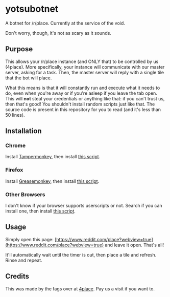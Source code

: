 # yotsubotnet
A botnet for /r/place. Currently at the service of the void.

Don't worry, though, it's not as scary as it sounds.

## Purpose
This allows your /r/place instance (and ONLY that) to be controlled by us (4place). More specifically, your instance will communicate with our master server, asking for a task. Then, the master server will reply with a single tile that the bot will place.

What this means is that it will constantly run and execute what it needs to do, even when you're away or if you're asleep if you leave the tab open. This will **not** steal your credentials or anything like that: if you can't trust us, then that's good! You shouldn't install random scripts just like that. The source code is present in this repository for you to read (and it's less than 50 lines).
<!---
 Currently, the botnet is protecting the main core of the black void, erasing any menace that could threaten its existence.
--->
## Installation
### Chrome
Install [Tampermonkey](https://chrome.google.com/webstore/detail/tampermonkey/dhdgffkkebhmkfjojejmpbldmpobfkfo?hl=en), then install [this script](https://github.com/lc-guy/yotsubotnet/raw/master/yotsubotnet.user.js).

### Firefox
Install [Greasemonkey](https://addons.mozilla.org/en-US/firefox/addon/greasemonkey/), then install [this script](https://github.com/lc-guy/yotsubotnet/raw/master/yotsubotnet.user.js).

### Other Browsers
I don't know if your browser supports userscripts or not. Search if you can install one, then install [this script](https://github.com/lc-guy/yotsubotnet/raw/master/yotsubotnet.user.js).

## Usage
Simply open this page: [https://www.reddit.com/place?webview=true](https://www.reddit.com/place?webview=true) and leave it open. That's all!

It'll automatically wait until the timer is out, then place a tile and refresh. Rinse and repeat.

## Credits
This was made by the fags over at [4place](https://discord.gg/6v27V9S). Pay us a visit if you want to.

